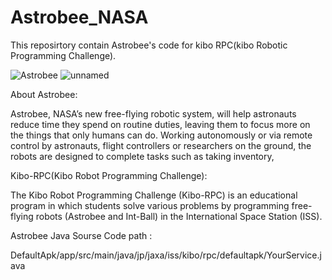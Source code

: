 # Astrobee_NASA

This reposirtory contain Astrobee's code for kibo RPC(kibo Robotic Programming Challenge).


![Astrobee](https://user-images.githubusercontent.com/59665707/98366721-759a4500-2002-11eb-99f2-079e9e34fc58.jpeg)  ![unnamed](https://user-images.githubusercontent.com/59665707/98370786-1b50b280-2009-11eb-9af6-50bc5cb27e59.jpg)


About Astrobee:

Astrobee, NASA’s new free-flying robotic system, will help astronauts reduce time they spend on routine duties, leaving them to focus more on the things that only humans can do. Working autonomously or via remote control by astronauts, flight controllers or researchers on the ground, the robots are designed to complete tasks such as taking inventory,

Kibo-RPC(Kibo Robot Programming Challenge):

The Kibo Robot Programming Challenge (Kibo-RPC) is an educational program in which
students solve various problems by programming free-flying robots (Astrobee and Int-Ball) in
the International Space Station (ISS).

Astrobee Java Sourse Code path :

DefaultApk/app/src/main/java/jp/jaxa/iss/kibo/rpc/defaultapk/YourService.java
